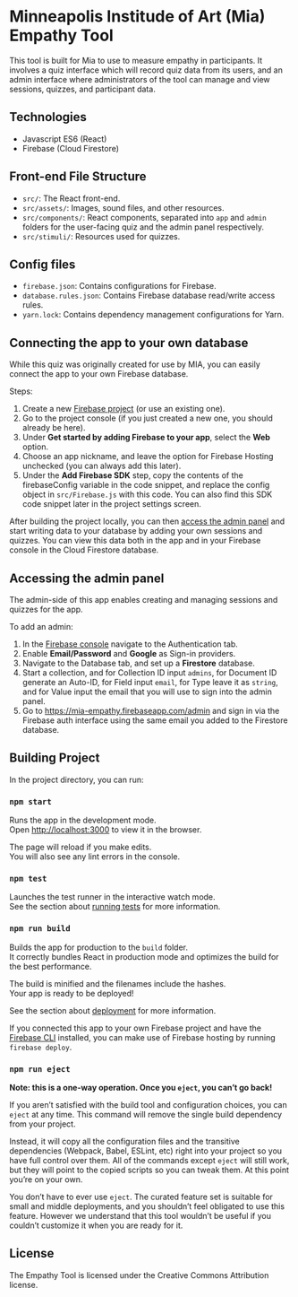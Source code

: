 

# Minneapolis Institude of Art (Mia) Empathy Tool

This tool is built for Mia to use to measure empathy in participants. It involves a quiz interface which will record quiz data from its users, and an admin interface where administrators of the tool can manage and view sessions, quizzes, and participant data.


## Technologies

- Javascript ES6 (React)
- Firebase (Cloud Firestore)


## Front-end File Structure

- `src/`: The React front-end.
- `src/assets/`: Images, sound files, and other resources.
- `src/components/`: React components, separated into `app` and `admin` folders for the user-facing quiz and the admin panel respectively.
- `src/stimuli/`: Resources used for quizzes.


## Config files

- `firebase.json`: Contains configurations for Firebase.
- `database.rules.json`: Contains Firebase database read/write access rules. 
- `yarn.lock`: Contains dependency management configurations for Yarn.


## Connecting the app to your own database

While this quiz was originally created for use by MIA, you can easily connect the app to your own Firebase database.

Steps:
1. Create a new [Firebase project](https://firebase.google.com) (or use an existing one).
2. Go to the project console (if you just created a new one, you should already be here).
3. Under **Get started by adding Firebase to your app**, select the **Web** option.
4. Choose an app nickname, and leave the option for Firebase Hosting unchecked (you can always add this later).
5. Under the **Add Firebase SDK** step, copy the contents of the firebaseConfig variable in the code snippet, and replace the config object in `src/Firebase.js` with this code. You can also find this SDK code snippet later in the project settings screen.

After building the project locally, you can then [access the admin panel](#accessing-the-admin-panel) and start writing data to your database by adding  your own sessions and quizzes. You can view this data both in the app and in your Firebase console in the Cloud Firestore database.


## Accessing the admin panel

The admin-side of this app enables creating and managing sessions and quizzes for the app.

To add an admin: 
1. In the [Firebase console](https://console.firebase.google.com) navigate to the Authentication tab.
2. Enable **Email/Password** and **Google** as Sign-in providers.
3. Navigate to the Database tab, and set up a **Firestore** database.
4. Start a collection, and for Collection ID input `admins`, for Document ID generate an Auto-ID, for Field input `email`, for Type leave it as `string`, and for Value input the email that you will use to sign into the admin panel. 
5. Go to https://mia-empathy.firebaseapp.com/admin and sign in via the Firebase auth interface using the same email you added to the Firestore database.


## Building Project

In the project directory, you can run:

### `npm start`

Runs the app in the development mode.<br>
Open [http://localhost:3000](http://localhost:3000) to view it in the browser.

The page will reload if you make edits.<br>
You will also see any lint errors in the console.

### `npm test`

Launches the test runner in the interactive watch mode.<br>
See the section about [running tests](https://facebook.github.io/create-react-app/docs/running-tests) for more information.

### `npm run build`

Builds the app for production to the `build` folder.<br>
It correctly bundles React in production mode and optimizes the build for the best performance.

The build is minified and the filenames include the hashes.<br>
Your app is ready to be deployed!

See the section about [deployment](https://facebook.github.io/create-react-app/docs/deployment) for more information.

If you connected this app to your own Firebase project and have the [Firebase CLI](https://firebase.google.com/docs/cli) installed, you can make use of Firebase hosting by running `firebase deploy`.

### `npm run eject`

**Note: this is a one-way operation. Once you `eject`, you can’t go back!**

If you aren’t satisfied with the build tool and configuration choices, you can `eject` at any time. This command will remove the single build dependency from your project.

Instead, it will copy all the configuration files and the transitive dependencies (Webpack, Babel, ESLint, etc) right into your project so you have full control over them. All of the commands except `eject` will still work, but they will point to the copied scripts so you can tweak them. At this point you’re on your own.

You don’t have to ever use `eject`. The curated feature set is suitable for small and middle deployments, and you shouldn’t feel obligated to use this feature. However we understand that this tool wouldn’t be useful if you couldn’t customize it when you are ready for it.


## License

The Empathy Tool is licensed under the Creative Commons Attribution license.
